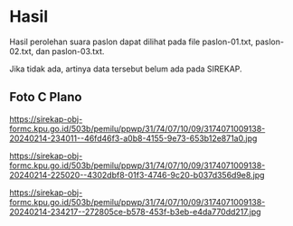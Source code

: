 # Hasil

Hasil perolehan suara paslon dapat dilihat pada file paslon-01.txt, paslon-02.txt, dan paslon-03.txt.

Jika tidak ada, artinya data tersebut belum ada pada SIREKAP.

## Foto C Plano

https://sirekap-obj-formc.kpu.go.id/503b/pemilu/ppwp/31/74/07/10/09/3174071009138-20240214-234011--46fd46f3-a0b8-4155-9e73-653b12e871a0.jpg

https://sirekap-obj-formc.kpu.go.id/503b/pemilu/ppwp/31/74/07/10/09/3174071009138-20240214-225020--4302dbf8-01f3-4746-9c20-b037d356d9e8.jpg

https://sirekap-obj-formc.kpu.go.id/503b/pemilu/ppwp/31/74/07/10/09/3174071009138-20240214-234217--272805ce-b578-453f-b3eb-e4da770dd217.jpg
